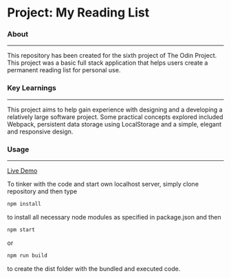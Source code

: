 # Project: My Reading List 


### About
***
This repository has been created for the sixth project of The Odin Project. This project was a basic full stack application that helps users create a permanent reading list
for personal use.

### Key Learnings
***
This project aims to help gain experience with designing and a developing a relatively large software project. Some practical concepts explored included Webpack,
persistent data storage using LocalStorage and a simple, elegant and responsive design.

### Usage
*** 
[Live Demo](https://ahadali01.github.io/my-reading-list/)

To tinker with the code and start own localhost server, simply clone repository and then type 
```bash
npm install
``` 
to install all necessary node modules as specified in package.json and then
```bash
npm start
```
or
```bash
npm run build
```
to create the dist folder with the bundled and executed code.
